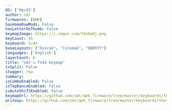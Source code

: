 ```yaml
---
OS: ['MacOS']
author: smt
firmwares: [QMK]
hasHomeRowMods: False
hasLetterOnThumb: False
keymapImage: https://i.imgur.com/Y4n6eHj.png
keyCount: 45
keyboard: tv44
baseLayouts: ["Dvorak", "Colemak", "QWERTY"]
languages: ['English']
layerCount: 6
title: "smt's TV44 keymap"
isSplit: False
stagger: row
summary: 
isComboEnabled: False
isTapDanceEnabled: False
isAutoShiftEnabled: False
keymapUrl: https://github.com/smt/qmk_firmware/tree/master/keyboards/thevankeyboards/minivan/keymaps/smt
writeup: https://github.com/smt/qmk_firmware/tree/master/keyboards/thevankeyboards/minivan/keymaps/smt/readme.md
---
```

